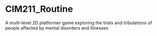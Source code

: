 # CIM211_Routine
A multi-level 2D platformer game exploring the trials and tribulations of people affected by mental disorders and illnesses
